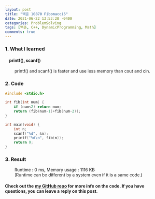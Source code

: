 ```yaml
---
layout: post
title: "백준 10870 Fibonacci5"
date: 2021-06-22 13:53:28 -0400
categories: ProblemSolving
tags: [백준, C++, DynamicProgramming, Math]
comments: true
---
```


### 1. What I learned
#### &nbsp;&nbsp;&nbsp;&nbsp;printf(), scanf()
&nbsp;&nbsp;&nbsp;&nbsp;&nbsp;&nbsp;&nbsp;&nbsp;printf() and scanf() is faster and use less memory than cout and cin.   

### 2. Code
```cpp
#include <stdio.h>

int fib(int num) {
    if (num<2) return num;
    return (fib(num-1)+fib(num-2));
}

int main(void) {
    int n;
    scanf("%d", &n);
    printf("%d\n", fib(n));
    return 0;
}
```

### 3. Result
&nbsp;&nbsp;&nbsp;&nbsp;&nbsp;&nbsp;&nbsp;&nbsp;Runtime : 0 ms, Memory usage : 1116 KB  
&nbsp;&nbsp;&nbsp;&nbsp;&nbsp;&nbsp;&nbsp;&nbsp;(Runtime can be different by a system even if it is a same code.)

#### Check out the [my GitHub repo][hyuk-gh] for more info on the code. If you have questions, you can leave a reply on this post.
[hyuk-gh]: https://github.com/dlgur1994/StudyAlgorithms
